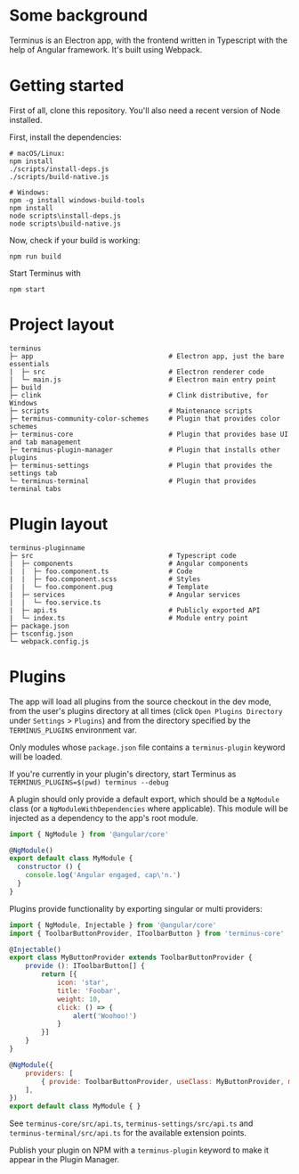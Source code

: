 # Some background

Terminus is an Electron app, with the frontend written in Typescript with the help of Angular framework. It's built using Webpack.

# Getting started

First of all, clone this repository. You'll also need a recent version of Node installed.

First, install the dependencies:

```
# macOS/Linux:
npm install
./scripts/install-deps.js
./scripts/build-native.js

# Windows:
npm -g install windows-build-tools
npm install
node scripts\install-deps.js
node scripts\build-native.js
```

Now, check if your build is working:

```
npm run build
```

Start Terminus with

```
npm start
```

# Project layout
```
terminus
├─ app                                  # Electron app, just the bare essentials
|  ├─ src                               # Electron renderer code
|  └─ main.js                           # Electron main entry point
├─ build
├─ clink                                # Clink distributive, for Windows
├─ scripts                              # Maintenance scripts
├─ terminus-community-color-schemes     # Plugin that provides color schemes
├─ terminus-core                        # Plugin that provides base UI and tab management
├─ terminus-plugin-manager              # Plugin that installs other plugins
├─ terminus-settings                    # Plugin that provides the settings tab
└─ terminus-terminal                    # Plugin that provides terminal tabs
```

# Plugin layout
```
terminus-pluginname
├─ src                                  # Typescript code
|  ├─ components                        # Angular components
|  |  ├─ foo.component.ts               # Code
|  |  ├─ foo.component.scss             # Styles
|  |  └─ foo.component.pug              # Template
|  ├─ services                          # Angular services
|  |  └─ foo.service.ts
|  ├─ api.ts                            # Publicly exported API
|  └─ index.ts                          # Module entry point
├─ package.json
├─ tsconfig.json
└─ webpack.config.js                         
```

# Plugins

The app will load all plugins from the source checkout in the dev mode, from the user's plugins directory at all times (click `Open Plugins Directory` under `Settings` > `Plugins`) and from the directory specified by the `TERMINUS_PLUGINS` environment var.

Only modules whose `package.json` file contains a `terminus-plugin` keyword will be loaded.

If you're currently in your plugin's directory, start Terminus as `TERMINUS_PLUGINS=$(pwd) terminus --debug`

A plugin should only provide a default export, which should be a `NgModule` class (or a `NgModuleWithDependencies` where applicable). This module will be injected as a dependency to the app's root module.

```javascript
import { NgModule } from '@angular/core'

@NgModule()
export default class MyModule {
  constructor () {
    console.log('Angular engaged, cap\'n.')
  }
}
```

Plugins provide functionality by exporting singular or multi providers:


```javascript
import { NgModule, Injectable } from '@angular/core'
import { ToolbarButtonProvider, IToolbarButton } from 'terminus-core'

@Injectable()
export class MyButtonProvider extends ToolbarButtonProvider {
    provide (): IToolbarButton[] {
        return [{
            icon: 'star',
            title: 'Foobar',
            weight: 10,
            click: () => {
                alert('Woohoo!')
            }
        }]
    }
}

@NgModule({
    providers: [
        { provide: ToolbarButtonProvider, useClass: MyButtonProvider, multi: true },
    ],
})
export default class MyModule { }
```


See `terminus-core/src/api.ts`, `terminus-settings/src/api.ts` and `terminus-terminal/src/api.ts` for the available extension points.

Publish your plugin on NPM with a `terminus-plugin` keyword to make it appear in the Plugin Manager.
